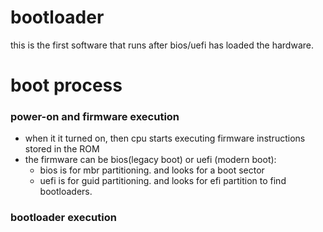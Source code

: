 # bootloader
this is the first software that runs after bios/uefi has loaded the hardware. 

# boot process

### power-on and firmware execution
- when it it turned on, then cpu starts executing firmware instructions stored in the ROM
- the firmware can be bios(legacy boot) or uefi (modern boot):
	- bios is for mbr partitioning. and looks for a boot sector
	- uefi is for guid partitioning. and looks for efi partition to find bootloaders.



### bootloader execution
